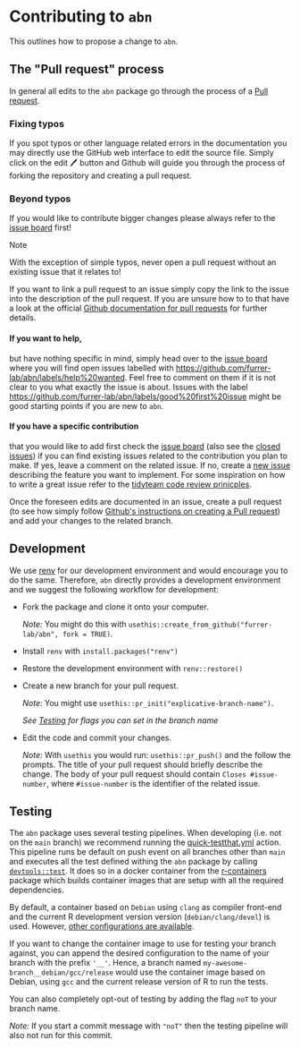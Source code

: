 # Contributing to `abn`

This outlines how to propose a change to `abn`.

## The "Pull request" process

In general all edits to the `abn` package go through the process of a
[Pull request](https://docs.github.com/en/pull-requests/collaborating-with-pull-requests/proposing-changes-to-your-work-with-pull-requests/creating-a-pull-request).

### Fixing typos

If you spot typos or other language related errors in the documentation you may
directly use the GitHub web interface to edit the source file.
Simply click on the edit :pen: button and Github will guide you through the
process of forking the repository and creating a pull request.

### Beyond typos

If you would like to contribute bigger changes please always refer to the
[issue board](https://github.com/furrer-lab/abn/issues) first!

> [!NOTE]
> With the exception of simple typos, never open a pull request without an
> existing issue that it relates to!
>
> If you want to link a pull request to an issue simply copy the link to the
> issue into the description of the pull request.
> If you are unsure how to to that have a look at the
> official [Github documentation for pull requests](https://docs.github.com/en/issues/tracking-your-work-with-issues/linking-a-pull-request-to-an-issue) for further details.

#### If you want to help,

but have nothing specific in mind, simply head over to the [issue board](https://github.com/furrer-lab/abn/issues) where
you will find open issues labelled with
https://github.com/furrer-lab/abn/labels/help%20wanted.
Feel free to comment on them if it is not clear to you what exactly the issue is about.
Issues with the label
https://github.com/furrer-lab/abn/labels/good%20first%20issue might be good
starting points if you are new to `abn`.

#### If you have a specific contribution
that you would like to add first check the
[issue board](https://github.com/furrer-lab/abn/issues)
(also see the
[closed issues](https://github.com/furrer-lab/abn/issues?q=is%3Aissue+is%3Aclosed))
if you can find existing issues related to the contribution you plan to make.
If yes, leave a comment on the related issue.
If no, create a [new issue](https://github.com/furrer-lab/abn/issues/new) describing
the feature you want to implement.
For some inspiration on how to write a great issue refer to the
[tidyteam code review prinicples](https://code-review.tidyverse.org/issues/).

Once the foreseen edits are documented in an issue, create a pull request
(to see how simply follow
[Github's instructions on creating a Pull request](https://docs.github.com/en/pull-requests/collaborating-with-pull-requests/proposing-changes-to-your-work-with-pull-requests/creating-a-pull-request))
and add your changes to the related branch.

## Development

We use [renv](https://rstudio.github.io/renv/index.html) for our development
environment and would encourage you to do the same.
Therefore, `abn` directly provides a development environment and we suggest the
following workflow for development:

*   Fork the package and clone it onto your computer.
    
    _Note:_ You might do this with `usethis::create_from_github("furrer-lab/abn", fork = TRUE)`.

*   Install `renv` with `install.packages("renv")`
*   Restore the development environment with `renv::restore()`
*   Create a new branch for your pull request.
    
    _Note:_ You might use `usethis::pr_init("explicative-branch-name")`.
    
    _See [Testing](#testing) for flags you can set in the branch name_

*   Edit the code and commit your changes.
  
    _Note:_ With `usethis` you would run: `usethis::pr_push()` and the follow 
    the prompts.
    The title of your pull request should briefly describe the change.
    The body of your pull request should contain `Closes #issue-number`, where
    `#issue-number` is the identifier of the related issue.

## Testing

The `abn` package uses several testing pipelines.
When developing (i.e. not on the `main` branch) we recommend running the
[quick-testthat.yml](https://github.com/furrer-lab/abn/blob/24-documentation-of-the-testing-procedure-noT/.github/workflows/quick-testthat.yml) action.
This pipeline runs be default on push event on all branches other than `main`
and executes all the test defined withing the `abn` package by calling
[`devtools::test`](https://devtools.r-lib.org/reference/test.html).
It does so in a docker container from the
[r-containers](https://github.com/furrer-lab/r-containers) package which builds
container images that are setup with all the required dependencies.

By default, a container based on `Debian` using `clang` as compiler front-end
and the current R development version version (`debian/clang/devel`) is used.
However, [other configurations are available](https://github.com/orgs/furrer-lab/packages?repo_name=r-containers).

If you want to change the container image to use for testing your branch against,
you can append the desired configuration to the name of your branch with the
prefix `'__'`.
Hence, a branch named `my-awesome-branch__debian/gcc/release` would use the
container image based on Debian, using `gcc` and the current release version of
R to run the tests.

You can also completely opt-out of testing by adding the flag `noT` to your
branch name.

_Note:_ If you start a commit message with `"noT"` then the testing pipeline
will also not run for this commit.
